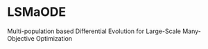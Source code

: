 # LSMaODE
Multi-population based Differential Evolution for Large-Scale Many-Objective Optimization
